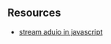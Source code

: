 ## Resources
- [stream aduio in javascript](https://stackoverflow.com/questions/74751390/what-is-the-best-way-to-stream-audio-to-the-browser-chunk-by-chunk-with-javacr)